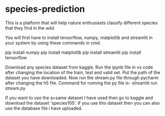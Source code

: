 # species-prediction
This is a platform that will help nature enthusiasts classify different species that they find in the wild. 


You will first have to install tensorflow, numpy, matplotlib and streamlit in your system by using these commands in cmd.

pip install numpy
pip install matplotlib
pip install streamlit
pip install tensorflow

Download any species dataset from kaggle. 
Run the ipynb file in vs code after changing the location of the train, test and valid set. Put the path of the dataset you have downloaded.
Now run the stream.py file through pycharm after changing the h5 file.
Command for running the py file is-
streamlit run stream.py

If you want to use the a=same dataset I have used then go to kaggle and download the dataset 'species105'. If you use this dataset then you can also use the database file i have uploaded.
